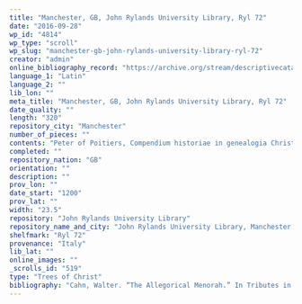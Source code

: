 ```yaml
---
title: "Manchester, GB, John Rylands University Library, Ryl 72"
date: "2016-09-28"
wp_id: "4814"
wp_type: "scroll"
wp_slug: "manchester-gb-john-rylands-university-library-ryl-72"
creator: "admin"
online_bibliography_record: "https://archive.org/stream/descriptivecatal01johnuoft#page/138/mode/1up"
language_1: "Latin"
language_2: ""
lib_lon: ""
meta_title: "Manchester, GB, John Rylands University Library, Ryl 72"
date_quality: ""
length: "320"
repository_city: "Manchester"
number_of_pieces: ""
contents: "Peter of Poitiers, Compendium historiae in genealogia Christi."
completed: ""
repository_nation: "GB"
orientation: ""
description: ""
prov_lon: ""
date_start: "1200"
prov_lat: ""
width: "23.5"
repository: "John Rylands University Library"
repository_name_and_city: "John Rylands University Library, Manchester GB"
shelfmark: "Ryl 72"
provenance: "Italy"
lib_lat: ""
online_images: ""
_scrolls_id: "519"
type: "Trees of Christ"
bibliography: "Cahn, Walter. “The Allegorical Menorah.” In Tributes in Honor of James H. Marrow: Studies in Painting and Manuscript Illumination of the Late Middle Ages and Northern Renaissance, edited by Jeffrey F. Hamburger and A. S. Korteweg, 117–26. London: Harvey Miller, 2006."
---
```



